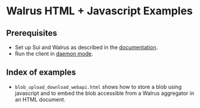 # Walrus HTML + Javascript Examples

## Prerequisites

- Set up Sui and Walrus as described in the
  [documentation](https://mystenlabs.github.io/walrus-docs/usage/setup).
- Run the client in [daemon mode](https://mystenlabs.github.io/walrus-docs/usage/web-api).

## Index of examples

- `blob_upload_download_webapi.html` shows how to store a blob using javascript and to embed the
   blob accessible from a Walrus aggregator in an HTML document.
